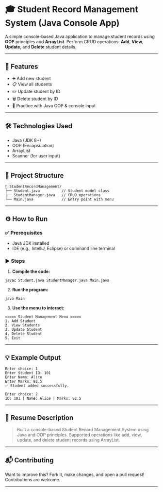 # 🎓 Student Record Management System (Java Console App)

A simple console-based Java application to manage student records using **OOP** principles and **ArrayList**. Perform CRUD operations: **Add**, **View**, **Update**, and **Delete** student details.

---

## 🚀 Features

- ➕ Add new student
- 📋 View all students
- ✏️ Update student by ID
- 🗑️ Delete student by ID
- 🧠 Practice with Java OOP & console input

---

## 🛠️ Technologies Used

- Java (JDK 8+)
- OOP (Encapsulation)
- ArrayList
- Scanner (for user input)

---

## 📂 Project Structure

```
📁 StudentRecordManagement/
├── Student.java          // Student model class
├── StudentManager.java   // CRUD operations
└── Main.java             // Entry point with menu
```

---

## ⚙️ How to Run

### ✅ Prerequisites

- Java JDK installed
- IDE (e.g., IntelliJ, Eclipse) or command line terminal

### ▶️ Steps

1. **Compile the code:**

```bash
javac Student.java StudentManager.java Main.java
```

2. **Run the program:**

```bash
java Main
```

3. **Use the menu to interact:**

```
===== Student Management Menu =====
1. Add Student
2. View Students
3. Update Student
4. Delete Student
5. Exit
```

---

## 💡 Example Output

```
Enter choice: 1
Enter Student ID: 101
Enter Name: Alice
Enter Marks: 92.5
✅ Student added successfully.

Enter choice: 2
ID: 101 | Name: Alice | Marks: 92.5
```

---

## 📌 Resume Description

> Built a console-based Student Record Management System using Java and OOP principles. Supported operations like add, view, update, and delete student records using ArrayList.

---

## 📬 Contributing

Want to improve this? Fork it, make changes, and open a pull request! Contributions are welcome.

---

